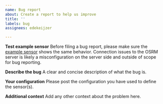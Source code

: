 ```yaml
---
name: Bug report
about: Create a report to help us improve
title: ''
labels: bug
assignees: edekeijzer

---
```


**Test example sensor**
Before filing a bug report, please make sure the [example sensor](https://github.com/edekeijzer/osrm_travel_time/wiki/Test-the-plugin) shows the same behavior. Connection issues to the OSRM server is likely a misconfiguration on the server side and outside of scope for bug reporting.

**Describe the bug**
A clear and concise description of what the bug is.

**Your configuration**
Please post the configuration you have used to define the sensor(s).

**Additional context**
Add any other context about the problem here.
